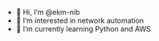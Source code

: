 - 👋 Hi, I’m @ekm-nib
- 👀 I’m interested in network automation
- 🌱 I’m currently learning Python and AWS



<!---
ekm-nib/ekm-nib is a ✨ special ✨ repository because its `README.md` (this file) appears on your GitHub profile.
You can click the Preview link to take a look at your changes.
--->
